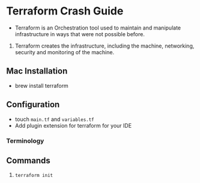 # Terraform Crash Guide

- Terraform is an Orchestration tool used to maintain and manipulate infrastructure in ways that were not possible before.

1. Terraform creates the infrastructure, including the machine, networking, security and monitoring of the machine.

## Mac Installation

- brew install terraform

## Configuration

- touch `main.tf` and `variables.tf`
- Add plugin extension for terraform for your IDE

### Terminology



## Commands

1. `terraform init`
